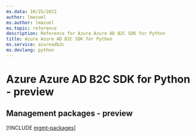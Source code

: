 ```yaml
---
ms.data: 10/25/2022
author: lmazuel
ms.author: lmazuel
ms.topic: reference
description: Reference for Azure Azure AD B2C SDK for Python
title: Azure Azure AD B2C SDK for Python
ms.service: azureadb2c
ms.devlang: python
---
```

# Azure Azure AD B2C SDK for Python - preview

## Management packages - preview
[!INCLUDE [mgmt-packages](azure-ad-b2c-mgmt-index.md)]